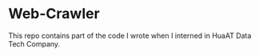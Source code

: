 # Web-Crawler

This repo contains part of the code I wrote when I interned in HuaAT Data Tech Company. 

